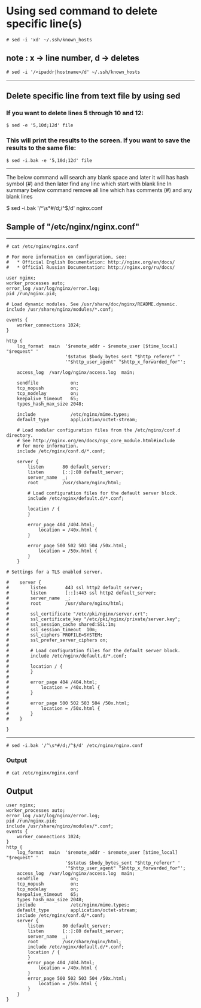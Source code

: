 # Using **sed** command to delete specific line(s)

```
# sed -i 'xd' ~/.ssh/known_hosts
```
## note : x -> line number, d -> deletes
```
# sed -i '/<ipaddr|hostname>/d' ~/.ssh/known_hosts
```

---

## Delete specific line from text file by using sed
### If you want to delete lines 5 through 10 and 12:
```
$ sed -e '5,10d;12d' file
```

### This will print the results to the screen. If you want to save the results to the same file:

```
$ sed -i.bak -e '5,10d;12d' file
```


---

The below command will search any blank space and later it will has hash symbol (#) and then
later find any line which start with blank line 
In summary below command remove all line which has comments (#) and any blank lines




$ sed -i.bak '/^\s*#/d;/^$/d' nginx.conf

## Sample of "/etc/nginx/nginx.conf"
---
```
# cat /etc/nginx/nginx.conf
```

```
# For more information on configuration, see:
#   * Official English Documentation: http://nginx.org/en/docs/
#   * Official Russian Documentation: http://nginx.org/ru/docs/

user nginx;
worker_processes auto;
error_log /var/log/nginx/error.log;
pid /run/nginx.pid;

# Load dynamic modules. See /usr/share/doc/nginx/README.dynamic.
include /usr/share/nginx/modules/*.conf;

events {
    worker_connections 1024;
}

http {
    log_format  main  '$remote_addr - $remote_user [$time_local] "$request" '
                      '$status $body_bytes_sent "$http_referer" '
                      '"$http_user_agent" "$http_x_forwarded_for"';

    access_log  /var/log/nginx/access.log  main;

    sendfile            on;
    tcp_nopush          on;
    tcp_nodelay         on;
    keepalive_timeout   65;
    types_hash_max_size 2048;

    include             /etc/nginx/mime.types;
    default_type        application/octet-stream;

    # Load modular configuration files from the /etc/nginx/conf.d directory.
    # See http://nginx.org/en/docs/ngx_core_module.html#include
    # for more information.
    include /etc/nginx/conf.d/*.conf;

    server {
        listen       80 default_server;
        listen       [::]:80 default_server;
        server_name  _;
        root         /usr/share/nginx/html;

        # Load configuration files for the default server block.
        include /etc/nginx/default.d/*.conf;

        location / {
        }

        error_page 404 /404.html;
            location = /40x.html {
        }

        error_page 500 502 503 504 /50x.html;
            location = /50x.html {
        }
    }

# Settings for a TLS enabled server.

#    server {
#        listen       443 ssl http2 default_server;
#        listen       [::]:443 ssl http2 default_server;
#        server_name  _;
#        root         /usr/share/nginx/html;
#
#        ssl_certificate "/etc/pki/nginx/server.crt";
#        ssl_certificate_key "/etc/pki/nginx/private/server.key";
#        ssl_session_cache shared:SSL:1m;
#        ssl_session_timeout  10m;
#        ssl_ciphers PROFILE=SYSTEM;
#        ssl_prefer_server_ciphers on;
#
#        # Load configuration files for the default server block.
#        include /etc/nginx/default.d/*.conf;
#
#        location / {
#        }
#
#        error_page 404 /404.html;
#            location = /40x.html {
#        }
#
#        error_page 500 502 503 504 /50x.html;
#            location = /50x.html {
#        }
#    }

}
```
----

```
# sed -i.bak '/^\s*#/d;/^$/d' /etc/nginx/nginx.conf
```
### **Output**
```
# cat /etc/nginx/nginx.conf
```

## Output

```
user nginx;
worker_processes auto;
error_log /var/log/nginx/error.log;
pid /run/nginx.pid;
include /usr/share/nginx/modules/*.conf;
events {
    worker_connections 1024;
}
http {
    log_format  main  '$remote_addr - $remote_user [$time_local] "$request" '
                      '$status $body_bytes_sent "$http_referer" '
                      '"$http_user_agent" "$http_x_forwarded_for"';
    access_log  /var/log/nginx/access.log  main;
    sendfile            on;
    tcp_nopush          on;
    tcp_nodelay         on;
    keepalive_timeout   65;
    types_hash_max_size 2048;
    include             /etc/nginx/mime.types;
    default_type        application/octet-stream;
    include /etc/nginx/conf.d/*.conf;
    server {
        listen       80 default_server;
        listen       [::]:80 default_server;
        server_name  _;
        root         /usr/share/nginx/html;
        include /etc/nginx/default.d/*.conf;
        location / {
        }
        error_page 404 /404.html;
            location = /40x.html {
        }
        error_page 500 502 503 504 /50x.html;
            location = /50x.html {
        }
    }
}
```

